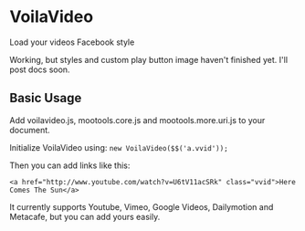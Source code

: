 VoilaVideo
==========
Load your videos Facebook style

Working, but styles and custom play button image haven't finished yet. I'll post docs soon.

Basic Usage
-----------

Add voilavideo.js, mootools.core.js and mootools.more.uri.js to your document.

Initialize VoilaVideo using:
`new VoilaVideo($$('a.vvid'));`

Then you can add links like this:

`<a href="http://www.youtube.com/watch?v=U6tV11acSRk" class="vvid">Here Comes The Sun</a>`

It currently supports Youtube, Vimeo, Google Videos, Dailymotion and Metacafe, but you can add yours easily.
